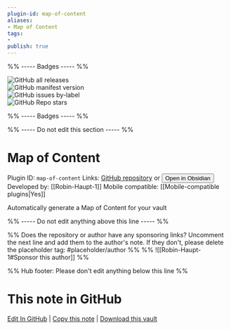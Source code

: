 ```yaml
---
plugin-id: map-of-content
aliases:
- Map of Content
tags: 
- 
publish: true
---
```


%% ----- Badges ----- %%

![GitHub all releases](https://img.shields.io/github/downloads/Robin-Haupt-1/Obsidian-Map-of-Content/total?color=573E7A&logo=github&style=for-the-badge)   
![GitHub manifest version](https://img.shields.io/github/manifest-json/v/Robin-Haupt-1/Obsidian-Map-of-Content?color=573E7A&logo=github&style=for-the-badge)   
![GitHub issues by-label](https://img.shields.io/github/issues/Robin-Haupt-1/Obsidian-Map-of-Content/help%20wanted?color=573E7A&logo=github&style=for-the-badge)   
![GitHub Repo stars](https://img.shields.io/github/stars/Robin-Haupt-1/Obsidian-Map-of-Content?color=573E7A&logo=github&style=for-the-badge)

%% ----- Badges ----- %%

%% ----- Do not edit this section ----- %%

# Map of Content

Plugin ID: `map-of-content`
Links: [GitHub repository](https://github.com/Robin-Haupt-1/Obsidian-Map-of-Content) or [<button id=HH>Open in Obsidian</button>](obsidian://goto-plugin?id=map-of-content)
Developed by: [[Robin-Haupt-1]]
Mobile compatible: [[Mobile-compatible plugins|Yes]]

Automatically generate a Map of Content for your vault

%% ----- Do not edit anything above this line ----- %% 

%% Does the repository or author have any sponsoring links? Uncomment the next line and add them to the author's note. If they don't, please delete the placeholder tag: #placeholder/author %%
%% ![[Robin-Haupt-1#Sponsor this author]] %%

%% Hub footer: Please don't edit anything below this line %%

# This note in GitHub

<span class="git-footer">[Edit In GitHub](https://github.dev/obsidian-community/obsidian-hub/blob/main/02%20-%20Community%20Expansions/02.05%20All%20Community%20Expansions/Plugins/map-of-content.md "git-hub-edit-note") | [Copy this note](https://raw.githubusercontent.com/obsidian-community/obsidian-hub/main/02%20-%20Community%20Expansions/02.05%20All%20Community%20Expansions/Plugins/map-of-content.md "git-hub-copy-note") | [Download this vault](https://github.com/obsidian-community/obsidian-hub/archive/refs/heads/main.zip "git-hub-download-vault") </span>
